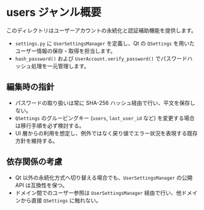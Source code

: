 # users ジャンル概要

このディレクトリはユーザーアカウントの永続化と認証補助機能を提供します。

- `settings.py` に `UserSettingsManager` を定義し、Qt の `QSettings` を用いたユーザー情報の保存・取得を担当します。
- `hash_password()` および `UserAccount.verify_password()` でパスワードハッシュ処理を一元管理します。

## 編集時の指針
- パスワードの取り扱いは常に SHA-256 ハッシュ経由で行い、平文を保存しない。
- `QSettings` のグルーピングキー (`users`, `last_user_id` など) を変更する場合は移行手順を必ず検討する。
- UI 層からの利用を想定し、例外ではなく戻り値でエラー状況を表現する既存方針を維持する。

## 依存関係の考慮
- Qt 以外の永続化方式へ切り替える場合でも、`UserSettingsManager` の公開 API は互換性を保つ。
- ドメイン間でのユーザー参照は `UserSettingsManager` 経由で行い、他ドメインから直接 `QSettings` に触れない。
